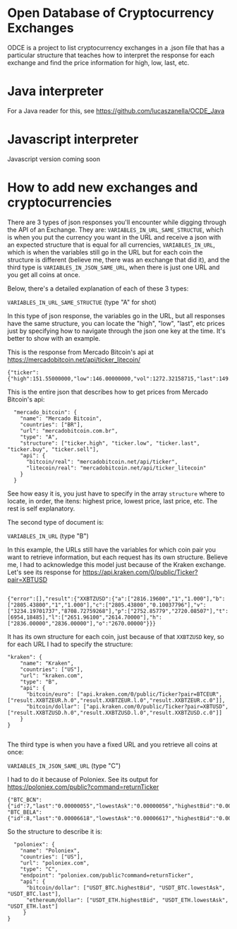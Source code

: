 # Open Database of Cryptocurrency Exchanges

ODCE is a project to list cryptocurrency exchanges in a .json file that has a particular structure that teaches how to interpret the response for each exchange and find the price information for high, low, last, etc.

# Java interpreter

For a Java reader for this, see https://github.com/lucaszanella/OCDE_Java

# Javascript interpreter

Javascript version coming soon


# How to add new exchanges and cryptocurrencies

There are 3 types of json responses you'll encounter while digging through the API of an Exchange. They are: ```VARIABLES_IN_URL_SAME_STRUCTUE```, which is when you put the currency you want in the URL and receive a json with an expected structure that is equal for all currencies, ```VARIABLES_IN_URL```, which is when the variables still go in the URL but for each coin the structure is different (believe me, there was an exchange that did it), and the third type is ```VARIABLES_IN_JSON_SAME_URL```, when there is just one URL and you get all coins at once. 

Below, there's a detailed explanation of each of these 3 types:

```VARIABLES_IN_URL_SAME_STRUCTUE``` (type "A" for shot)

In this type of json response, the variables go in the URL, but all responses have the same structure, you can locate the "high", "low", "last", etc prices just by specifying how to navigate through the json one key at the time. It's better to show with an example.

This is the response from Mercado Bitcoin's api at https://mercadobitcoin.net/api/ticker_litecoin/

```
{"ticker":{"high":151.55000000,"low":146.00000000,"vol":1272.32158715,"last":149.28000000,"buy":147.51000000,"sell":148.00000000,"date":1500716827}}
```


This is the entire json that describes how to get prices from Mercado Bitcoin's api:

```
  "mercado_bitcoin": {
    "name": "Mercado Bitcoin",
    "countries": ["BR"],
    "url": "mercadobitcoin.com.br",
    "type": "A",
    "structure": ["ticker.high", "ticker.low", "ticker.last", "ticker.buy", "ticker.sell"],
    "api": {
      "bitcoin/real": "mercadobitcoin.net/api/ticker",
      "litecoin/real": "mercadobitcoin.net/api/ticker_litecoin"
    }
  }
```

See how easy it is, you just have to specify in the array ```structure``` where to locate, in order, the itens: highest price, lowest price, last price, etc. The rest is self explanatory.

The second type of document is:

```VARIABLES_IN_URL``` (type "B")

In this example, the URLs still have the variables for which coin pair you want to retrieve information, but each request has its own structure. Believe me, I had to acknowledge this model just because of the Kraken exchange. Let's see its response for https://api.kraken.com/0/public/Ticker?pair=XBTUSD
```

{"error":[],"result":{"XXBTZUSD":{"a":["2816.19600","1","1.000"],"b":["2805.43800","1","1.000"],"c":["2805.43800","0.10037796"],"v":["3234.19701737","8708.72759268"],"p":["2752.85779","2720.08507"],"t":[6954,18485],"l":["2651.96100","2614.70000"],"h":["2836.00000","2836.00000"],"o":"2670.00000"}}}
```

It has its own structure for each coin, just because of that ```XXBTZUSD``` key, so for each URL I had to specify the structure:

```
"kraken": {
    "name": "Kraken",
    "countries": ["US"],
    "url": "kraken.com",
    "type": "B",
    "api": {
      "bitcoin/euro": ["api.kraken.com/0/public/Ticker?pair=BTCEUR",["result.XXBTZEUR.h.0","result.XXBTZEUR.l.0","result.XXBTZEUR.c.0"]],
      "bitcoin/dollar": ["api.kraken.com/0/public/Ticker?pair=XBTUSD",["result.XXBTZUSD.h.0","result.XXBTZUSD.l.0","result.XXBTZUSD.c.0"]]
    }
}
      
```

The third type is when you have a fixed URL and you retrieve all coins at once:

```VARIABLES_IN_JSON_SAME_URL``` (type "C")

I had to do it because of Poloniex. See its output for https://poloniex.com/public?command=returnTicker

```
{"BTC_BCN":{"id":7,"last":"0.00000055","lowestAsk":"0.00000056","highestBid":"0.00000055","percentChange":"-0.08333333","baseVolume":"123.32216782","quoteVolume":"217515631.43380606","isFrozen":"0","high24hr":"0.00000060","low24hr":"0.00000055"},
"BTC_BELA":{"id":8,"last":"0.00006618","lowestAsk":"0.00006617","highestBid":"0.00006527","percentChange":"0.00501138","baseVolume":"27.73633320","quoteVolume":"428180.17870394","isFrozen":"0","high24hr":"0.00006736","low24hr":"0.00006200"}
```

So the structure to describe it is:

```
  "poloniex": {
    "name": "Poloniex",
    "countries": ["US"],
    "url": "poloniex.com",
    "type": "C",
    "endpoint": "poloniex.com/public?command=returnTicker",
    "api": {
      "bitcoin/dollar": ["USDT_BTC.highestBid", "USDT_BTC.lowestAsk", "USDT_BTC.last"],
      "ethereum/dollar": ["USDT_ETH.highestBid", "USDT_ETH.lowestAsk", "USDT_ETH.last"]
     }
}
``` 

